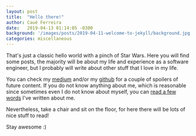 ```yaml
---
layout: post
title:  "Hello there!"
author: Cauê Ferreira
date:   2019-04-13 01:14:05 -0300
background: '/images/posts/2019-04-11-welcome-to-jekyll/background.jpg'
categories: miscellaneous
---
```

That's just a classic hello world with a pinch of Star Wars.
Here you will find some posts, the majority will be about my life and experience as a software engineer, but I probably will write about other stuff that I love in my life.

You can check my [medium][medium-url] and/or my [github][github-url] for a couple of spoilers of future content.
If you do not know anything about me, which is reasonable since sometimes even I do not know about myself, you can [read a few words][about-url] I've written about me.

Nevertheless, take a chair and sit on the floor, for here there will be lots of nice stuff to read!

Stay awesome :)

[medium-url]: https://medium.com/@caueferreira
[github-url]: https://github.com/caueferreira
[about-url]: https://caueferreira.com/about/